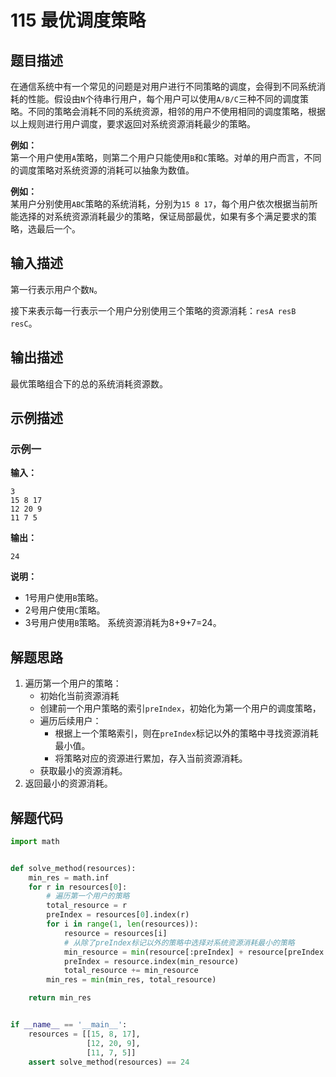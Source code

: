 #  115 最优调度策略

## 题目描述

在通信系统中有一个常见的问题是对用户进行不同策略的调度，会得到不同系统消耗的性能。假设由`N`个待串行用户，每个用户可以使用`A/B/C`三种不同的调度策略。不同的策略会消耗不同的系统资源，相邻的用户不使用相同的调度策略，根据以上规则进行用户调度，要求返回对系统资源消耗最少的策略。

**例如：**  
第一个用户使用`A`策略，则第二个用户只能使用`B`和`C`策略。对单的用户而言，不同的调度策略对系统资源的消耗可以抽象为数值。

**例如：**  
某用户分别使用`ABC`策略的系统消耗，分别为`15 8 17`，每个用户依次根据当前所能选择的对系统资源消耗最少的策略，保证局部最优，如果有多个满足要求的策略，选最后一个。

## 输入描述

第一行表示用户个数`N`。

接下来表示每一行表示一个用户分别使用三个策略的资源消耗：`resA resB resC`。

## 输出描述

最优策略组合下的总的系统消耗资源数。

## 示例描述

### 示例一

**输入：**

```text
3
15 8 17
12 20 9
11 7 5
```

**输出：**

```text
24
```

**说明：**  

- 1号用户使用`B`策略。
- 2号用户使用`C`策略。
- 3号用户使用`B`策略。
系统资源消耗为8+9+7=24。

## 解题思路

1. 遍历第一个用户的策略：
   - 初始化当前资源消耗
   - 创建前一个用户策略的索引`preIndex`，初始化为第一个用户的调度策略，
   - 遍历后续用户：
      - 根据上一个策略索引，则在`preIndex`标记以外的策略中寻找资源消耗最小值。
      - 将策略对应的资源进行累加，存入当前资源消耗。
   - 获取最小的资源消耗。
3. 返回最小的资源消耗。

## 解题代码

```python
import math


def solve_method(resources):
    min_res = math.inf
    for r in resources[0]:
        # 遍历第一个用户的策略
        total_resource = r
        preIndex = resources[0].index(r)
        for i in range(1, len(resources)):
            resource = resources[i]
            # 从除了preIndex标记以外的策略中选择对系统资源消耗最小的策略
            min_resource = min(resource[:preIndex] + resource[preIndex + 1:])
            preIndex = resource.index(min_resource)
            total_resource += min_resource
        min_res = min(min_res, total_resource)

    return min_res


if __name__ == '__main__':
    resources = [[15, 8, 17],
                 [12, 20, 9],
                 [11, 7, 5]]
    assert solve_method(resources) == 24
```





